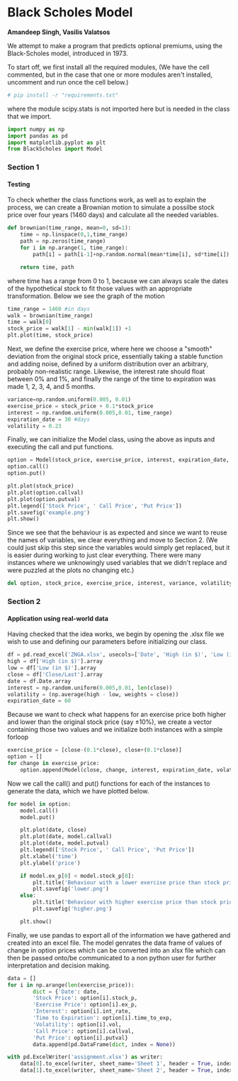 # Black Scholes Model

**Amandeep Singh, Vasilis Valatsos**

We attempt to make a program that predicts optional premiums, using the
Black-Scholes model, introduced in 1973.

To start off, we first install all the required modules, (We have the
cell commented, but in the case that one or more modules aren't
installed, uncomment and run once the cell below.)

``` python
# pip install -r "requirements.txt"
```

where the module scipy.stats is not imported here but is needed in the
class that we import.

``` python
import numpy as np
import pandas as pd
import matplotlib.pyplot as plt
from BlackScholes import Model
```

### Section 1

#### Testing

To check whether the class functions work, as well as to explain the
process, we can create a Brownian motion to simulate a possilbe stock
price over four years (1460 days) and calculate all the needed
variables.

``` python
def brownian(time_range, mean=0, sd=1):
    time = np.linspace(0,1,time_range)
    path = np.zeros(time_range)
    for i in np.arange(1, time_range):
        path[i] = path[i-1]+np.random.normal(mean*time[i], sd*time[i])

    return time, path
```

where time has a range from 0 to 1, because we can always scale the
dates of the hypothetical stock to fit those values with an appropriate
transformation. Below we see the graph of the motion

``` python
time_range = 1460 #in days
walk = brownian(time_range)
time = walk[0]
stock_price = walk[1] - min(walk[1]) +1
plt.plot(time, stock_price)
```


Next, we define the exercise price, where here we choose a \"smooth\"
deviation from the original stock price, essentially taking a stable
function and adding noise, defined by a uniform distribution over an
arbitrary, probably non-realistic range. Likewise, the interest rate
should float between 0% and 1%, and finally the range of the time to
expiration was made 1, 2, 3, 4, and 5 months.

``` python
variance=np.random.uniform(0.005, 0.01)
exercise_price = stock_price + 0.1*stock_price
interest = np.random.uniform(0.005,0.01, time_range)
expiration_date = 30 #days
volatility = 0.23
```

Finally, we can initialize the Model class, using the above as inputs
and executing the call and put functions.

``` python
option = Model(stock_price, exercise_price, interest, expiration_date, volatility)
option.call()
option.put()
```

``` python
plt.plot(stock_price)
plt.plot(option.callval)
plt.plot(option.putval)
plt.legend(['Stock Price', ' Call Price', 'Put Price'])
plt.savefig('example.png')
plt.show()
```

Since we see that the behaviour is as expected and since we want to
reuse the names of variables, we clear everything and move to Section 2.
(We could just skip this step since the variables would simply get
replaced, but it is easier during working to just clear everything.
There were many instances where we unknowingly used variables that we
didn't replace and were puzzled at the plots no changing etc.)

``` python
del option, stock_price, exercise_price, interest, variance, volatility, walk, time_range, time, expiration_date
```

### Section 2

#### Application using real-world data

Having checked that the idea works, we begin by opening the .xlsx file
we wish to use and defining our parameters before initializing our
class.

``` python
df = pd.read_excel('ZNGA.xlsx', usecols=['Date', 'High (in $)', 'Low (in $)', 'Close/Last', 'Difference of High and Low'])
high = df['High (in $)'].array
low = df['Low (in $)'].array
close = df['Close/Last'].array
date = df.Date.array
interest = np.random.uniform(0.005,0.01, len(close))
volatility = (np.average(high - low, weights = close))
expiration_date = 60
```

Because we want to check what happens for an exercise price both higher
and lower than the original stock price (say ±10%), we create a vector
containing those two values and we initialize both instances with a
simple forloop

``` python
exercise_price = [close-(0.1*close), close+(0.1*close)]
option = []
for change in exercise_price:
    option.append(Model(close, change, interest, expiration_date, volatility))
```

Now we call the call() and put() functions for each of the instances to
generate the data, which we have plotted below.

``` python
for model in option:
    model.call()
    model.put()

    plt.plot(date, close)
    plt.plot(date, model.callval)
    plt.plot(date, model.putval)
    plt.legend(['Stock Price', ' Call Price', 'Put Price'])
    plt.xlabel('time')
    plt.ylabel('price')

    if model.ex_p[0] < model.stock_p[0]:
        plt.title('Behaviour with a lower exercise price than stock price')
        plt.savefig('lower.png')
    else:
        plt.title('Behaviour with higher exercise price than stock price')
        plt.savefig('higher.png')

    plt.show()
```

Finally, we use pandas to export all of the information we have gathered
and created into an excel file. The model genrates the data frame of
values of change in option prices which can be converted into an xlsx
file which can then be passed onto/be communicated to a non python user
for further interpretation and decision making.

``` python
data = []
for i in np.arange(len(exercise_price)):
        dict = {'Date': date,
        'Stock Price': option[i].stock_p,
        'Exercise Price': option[i].ex_p,
        'Interest': option[i].int_rate,
        'Time to Expiration': option[i].time_to_exp,
        'Volatility': option[i].vol,
        'Call Price': option[i].callval,
        'Put Price': option[i].putval}
        data.append(pd.DataFrame(dict, index = None))

with pd.ExcelWriter('assignment.xlsx') as writer:  
    data[0].to_excel(writer, sheet_name='Sheet 1', header = True, index = False)
    data[1].to_excel(writer, sheet_name='Sheet 2', header = True, index = False)
```
